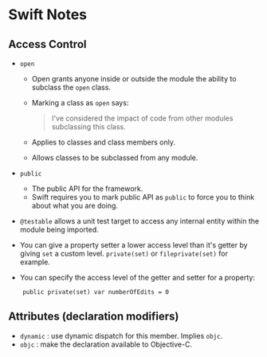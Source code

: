 # Swift Notes

## Access Control

* `open`
  * Open grants anyone inside or outside the module the ability to subclass the
    `open` class.
  * Marking a class as `open` says:

    > I've considered the impact of code from other modules subclassing this class.

  * Applies to classes and class members only.
  * Allows classes to be subclassed from any module.

* `public`
  * The public API for the framework.
  * Swift requires you to mark public API as `public` to force you to think
    about what you are doing.

* `@testable` allows a unit test target to access any internal entity within the
  module being imported.

* You can give a property setter a lower access level than it's getter by giving
  `set` a custom level. `private(set)` or `fileprivate(set)` for example.

* You can specify the access level of the getter and setter for a property:

```
	public private(set) var numberOfEdits = 0
```
## Attributes (declaration modifiers)

* `dynamic` : use dynamic dispatch for this member. Implies `objc`.
* `objc` : make the declaration available to Objective-C.
